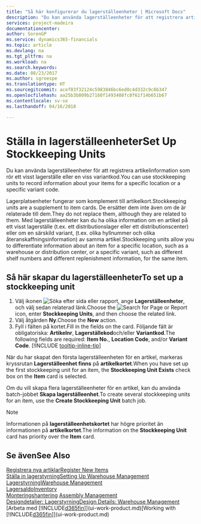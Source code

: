```yaml
---
title: "Så här konfigurerar du lagerställeenheter | Microsoft Docs"
description: "Du kan använda lagerställeenheter för att registrera artikelinformation som rör ett visst lagerställe eller en viss variantkod."
services: project-madeira
documentationcenter: 
author: SorenGP
ms.service: dynamics365-financials
ms.topic: article
ms.devlang: na
ms.tgt_pltfrm: na
ms.workload: na
ms.search.keywords: 
ms.date: 08/23/2017
ms.author: sgroespe
ms.translationtype: HT
ms.sourcegitcommit: acef03f32124c5983846bc6ed0c4d332c9c8b347
ms.openlocfilehash: aa25b3b809b27160f1493408fc8f61f14b651b67
ms.contentlocale: sv-se
ms.lasthandoff: 04/16/2018

---
```

# <a name="set-up-stockkeeping-units"></a><span data-ttu-id="7b363-103">Ställa in lagerställeenheter</span><span class="sxs-lookup"><span data-stu-id="7b363-103">Set Up Stockkeeping Units</span></span>
<span data-ttu-id="7b363-104">Du kan använda lagerställeenheter för att registrera artikelinformation som rör ett visst lagerställe eller en viss variantkod.</span><span class="sxs-lookup"><span data-stu-id="7b363-104">You can use stockkeeping units to record information about your items for a specific location or a specific variant code.</span></span>  

 <span data-ttu-id="7b363-105">Lagerplatsenheter fungerar som komplement till artikelkort.</span><span class="sxs-lookup"><span data-stu-id="7b363-105">Stockkeeping units are a supplement to item cards.</span></span> <span data-ttu-id="7b363-106">De ersätter dem inte även om de är relaterade till dem.</span><span class="sxs-lookup"><span data-stu-id="7b363-106">They do not replace them, although they are related to them.</span></span> <span data-ttu-id="7b363-107">Med lagerställeenheter kan du ha olika information om en artikel på ett visst lagerställe (t.ex. ett distributionslager eller ett distributionscenter) eller om en särskild variant, (t.ex. olika hyllnummer och olika återanskaffningsinformation) av samma artikel.</span><span class="sxs-lookup"><span data-stu-id="7b363-107">Stockkeeping units allow you to differentiate information about an item for a specific location, such as a warehouse or distribution center, or a specific variant, such as different shelf numbers and different replenishment information, for the same item.</span></span>  

## <a name="to-set-up-a-stockkeeping-unit"></a><span data-ttu-id="7b363-108">Så här skapar du lagerställeenheter</span><span class="sxs-lookup"><span data-stu-id="7b363-108">To set up a stockkeeping unit</span></span>  

1. <span data-ttu-id="7b363-109">Välj ikonen ![Söka efter sida eller rapport](media/ui-search/search_small.png "Ikonen Söka efter sida eller rapport"), ange **Lagerställeenheter**, och välj sedan relaterad länk.</span><span class="sxs-lookup"><span data-stu-id="7b363-109">Choose the ![Search for Page or Report](media/ui-search/search_small.png "Search for Page or Report icon") icon, enter **Stockkeeping Units**, and then choose the related link.</span></span>  
2. <span data-ttu-id="7b363-110">Välj åtgärden **Ny**.</span><span class="sxs-lookup"><span data-stu-id="7b363-110">Choose the **New** action.</span></span>  
3. <span data-ttu-id="7b363-111">Fyll i fälten på kortet.</span><span class="sxs-lookup"><span data-stu-id="7b363-111">Fill in the fields on the card.</span></span> <span data-ttu-id="7b363-112">Följande fält är obligatoriska: **Artikelnr**, **Lagerställekod**och/eller **Variantkod**.</span><span class="sxs-lookup"><span data-stu-id="7b363-112">The following fields are required: **Item No.**, **Location Code**, and/or **Variant Code**.</span></span> [!INCLUDE [tooltip-inline-tip](includes/tooltip-inline-tip_md.md)]  

<span data-ttu-id="7b363-113">När du har skapat den första lagerställeenheten för en artikel, markeras kryssrutan **Lagerställeenhet finns** på **artikelkortet**.</span><span class="sxs-lookup"><span data-stu-id="7b363-113">When you have set up the first stockkeeping unit for an item, the **Stockkeeping Unit Exists** check box on the **Item** card is selected.</span></span>  

<span data-ttu-id="7b363-114">Om du vill skapa flera lagerställeenheter för en artikel, kan du använda batch-jobbet **Skapa lagerställeenhet**.</span><span class="sxs-lookup"><span data-stu-id="7b363-114">To create several stockkeeping units for an item, use the **Create Stockkeeping Unit** batch job.</span></span>  

> [!NOTE]  
>  <span data-ttu-id="7b363-115">Informationen på **lagerställeenhetskortet** har högre prioritet än informationen på **artikelkortet**.</span><span class="sxs-lookup"><span data-stu-id="7b363-115">The information on the **Stockkeeping Unit** card has priority over the **Item** card.</span></span>  

## <a name="see-also"></a><span data-ttu-id="7b363-116">Se även</span><span class="sxs-lookup"><span data-stu-id="7b363-116">See Also</span></span>  
[<span data-ttu-id="7b363-117">Registrera nya artiklar</span><span class="sxs-lookup"><span data-stu-id="7b363-117">Register New Items</span></span>](inventory-how-register-new-items.md)  
[<span data-ttu-id="7b363-118">Ställa in lagerstyrning</span><span class="sxs-lookup"><span data-stu-id="7b363-118">Setting Up Warehouse Management</span></span>](warehouse-setup-warehouse.md)  
[<span data-ttu-id="7b363-119">Lagerstyrning</span><span class="sxs-lookup"><span data-stu-id="7b363-119">Warehouse Management</span></span>](warehouse-manage-warehouse.md)  
[<span data-ttu-id="7b363-120">Lagersaldo</span><span class="sxs-lookup"><span data-stu-id="7b363-120">Inventory</span></span>](inventory-manage-inventory.md)  
<span data-ttu-id="7b363-121">[Monteringshantering](assembly-assemble-items.md)  </span><span class="sxs-lookup"><span data-stu-id="7b363-121">[Assembly Management](assembly-assemble-items.md)  </span></span>  
[<span data-ttu-id="7b363-122">Designdetaljer: Lagerstyrning</span><span class="sxs-lookup"><span data-stu-id="7b363-122">Design Details: Warehouse Management</span></span>](design-details-warehouse-management.md)  
<span data-ttu-id="7b363-123">[Arbeta med [!INCLUDE[d365fin](includes/d365fin_md.md)]](ui-work-product.md)</span><span class="sxs-lookup"><span data-stu-id="7b363-123">[Working with [!INCLUDE[d365fin](includes/d365fin_md.md)]](ui-work-product.md)</span></span>  

